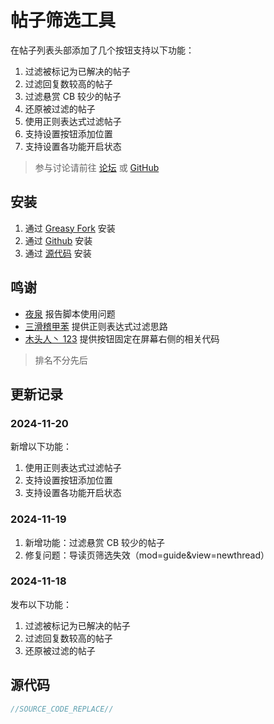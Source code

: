 # 帖子筛选工具

在帖子列表头部添加了几个按钮支持以下功能：

1. 过滤被标记为已解决的帖子
2. 过滤回复数较高的帖子
3. 过滤悬赏 CB 较少的帖子
4. 还原被过滤的帖子
5. 使用正则表达式过滤帖子
6. 支持设置按钮添加位置
7. 支持设置各功能开启状态

> 参与讨论请前往 [论坛](https://www.52pojie.cn/thread-1983249-1-1.html) 或 [GitHub](https://github.com/Wonder2018/web-user-script)

## 安装

1. 通过 [Greasy Fork](https://greasyfork.org/zh-CN/scripts/518205) 安装
2. 通过 [Github](https://raw.githubusercontent.com/Wonder2018/web-user-script/refs/heads/main/src/pj-filter-tools.user.js) 安装
3. 通过 [源代码](#源代码) 安装

## 鸣谢

- [夜泉](https://www.52pojie.cn/home.php?mod=space&uid=580490) 报告脚本使用问题
- [三滑稽甲苯](https://www.52pojie.cn/home.php?mod=space&uid=1330976) 提供正则表达式过滤思路
- [木头人丶 123](https://www.52pojie.cn/home.php?mod=space&uid=2121966) 提供按钮固定在屏幕右侧的相关代码

> 排名不分先后

## 更新记录

### 2024-11-20

新增以下功能：

1. 使用正则表达式过滤帖子
2. 支持设置按钮添加位置
3. 支持设置各功能开启状态

### 2024-11-19

1. 新增功能：过滤悬赏 CB 较少的帖子
2. 修复问题：导读页筛选失效（mod=guide&view=newthread）

### 2024-11-18

发布以下功能：

1. 过滤被标记为已解决的帖子
2. 过滤回复数较高的帖子
3. 还原被过滤的帖子

## 源代码

```javascript
//SOURCE_CODE_REPLACE//
```
